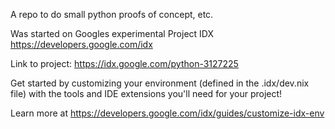 A repo to do small python proofs of concept, etc.

Was started on Googles experimental Project IDX https://developers.google.com/idx

Link to project: https://idx.google.com/python-3127225

Get started by customizing your environment (defined in the .idx/dev.nix file) with the tools and IDE extensions you'll need for your project!

Learn more at https://developers.google.com/idx/guides/customize-idx-env

